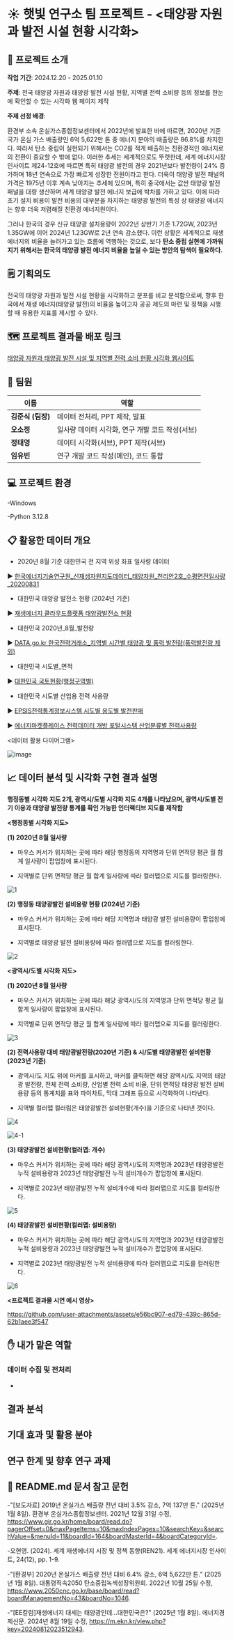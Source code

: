 # :sunny: 햇빛 연구소 팀 프로젝트 - <태양광 자원과 발전 시설 현황 시각화>

## 💭 프로젝트 소개 

**작업 기간**: 2024.12.20 - 2025.01.10

**주제**: 전국 태양광 자원과 태양광 발전 시설 현황, 지역별 전력 소비량 등의 정보를 한눈에 확인할 수 있는 시각화 웹 페이지 제작

**주제 선정 배경**: 

환경부 소속 온실가스종합정보센터에서 2022년에 발표한 바에 따르면, 2020년 기준 국가 온실 가스 배출량인 6억 5,622만 톤 중 에너지 분야의 배출량은 86.8%를 차지한다.
따라서 탄소 중립이 실현되기 위해서는 CO2를 적게 배출하는 친환경적인 에너지로의 전환이 중요할 수 밖에 없다.
이러한 추세는 세계적으로도 뚜렷한데, 세계 에너지시장 인사이트 제24-12호에 따르면 특히 태양광 발전의 경우 2021년보다 발전량이 24% 증가하며 18년 연속으로 가장 빠르게 성장한 전원이라고 한다.
더욱이 태양광 발전 패널의 가격은 1975년 이후 계속 낮아지는 추세에 있으며, 특히 중국에서는 값싼 태양광 발전 패널을 대량 생산하며 세계 태양광 발전 에너지 보급에 박차를 가하고 있다.
이에 따라 초기 설치 비용이 발전 비용의 대부분을 차지하는 태양광 발전의 특성 상 태양광 에너지는 향후 더욱 저렴해질 친환경 에너지원이다.

그러나 한국의 경우 신규 태양광 설치용량이 2022년 상반기 기준 1.72GW, 2023년 1.35GW에 이어 2024년 1.23GW로 2년 연속 감소했다. 이런 상황은 세계적으로 재생 에너지의 비율을 늘려가고 있는 흐름에 역행하는 것으로, 보다 **탄소 중립 실현에 가까워지기 위해서는 한국의 태양광 발전 에너지 비율을 높일 수 있는 방안의 탐색이 필요하다.** 

## 🗒️ 기획의도 
전국의 태양광 자원과 발전 시설 현황을 시각화하고 분포를 비교 분석함으로써, 향후 한국에서 재생 에너지(태양광 발전)의 비율을 높이고자 공공 제도의 마련 및 정책을 시행할 때 유용한 지표를 제시할 수 있다.

## 🗺️ 프로젝트 결과물 배포 링크   
[태양광 자원과 태양광 발전 시설 및 지역별 전력 소비 현황 시각화 웹사이트](https://dowill-hob.github.io/solar_power_map/)

## 👥 팀원
|**이름**|**역할**|
|-----|--------|
|**김준식 (팀장)**| 데이터 전처리, PPT 제작, 발표|
|**오소정**| 일사량 데이터 시각화, 연구 개발 코드 작성(서브)|
|**정태영**| 데이터 시각화(서브), PPT 제작(서브)|
|**임유빈**| 연구 개발 코드 작성(메인), 코드 통합|

## 💻 프로젝트 환경

-Windows

-Python 3.12.8

## 📋 활용한 데이터 개요

- 2020년 8월 기준 대한민국 전 지역 위성 좌표 일사량 데이터

▶ [한국에너지기술연구원_신재생자원지도데이터_태양자원_천리안2호_수평면전일사량_20200831](https://www.data.go.kr/data/15066438/fileData.do)

 - 대한민국 태양광 발전소 현황 (2024년 기준)

▶ [재생에너지 클라우드플랫폼 태양광발전소 현황](https://recloud.energy.or.kr/present/sub3_1_2.do)

- 대한민국 2020년_8월_발전량

▶ [DATA.go.kr 한국전력거래소_지역별 시간별 태양광 및 풍력 발전량(풍력발전량 제외)](https://www.data.go.kr/data/15065269/fileData.do)

- 대한민국 시도별_면적

▶ [대한민국 국토현황(행정구역별)](https://www.index.go.kr/unity/potal/main/EachDtlPageDetail.do?idx_cd=2728)

- 대한민국 시도별 산업용 전력 사용량

▶ [EPSIS전력통계정보시스템 시도별 용도별 발전판매](https://epsis.kpx.or.kr/epsisnew/selectEksaAscAsaChart.do?menuId=060405)

▶ [에너지마켓플레이스 전력데이터 개방 포털시스템 산업분류별 전력사용량](https://bigdata.kepco.co.kr/cmsmain.do?scode=S01&pcode=000167&pstate=L&redirect=Y)


<데이터 활용 다이어그램>

![image](https://github.com/user-attachments/assets/ec9abdbf-a340-470e-899d-5622e3914927)


## 📈  데이터 분석 및 시각화 구현 결과 설명

**행정동별 시각화 지도 2개, 광역시/도별 시각화 지도 4개를 나타냤으며, 
광역시/도별 전기 이용과 태양광 발전량 통계를 확인 가능한 인터랙티브 지도를 제작함** 

**<행정동별 시각화 지도>**

**(1) 2020년 8월 일사량**

- 마우스 커서가 위치하는 곳에 따라 해당 행정동의 지역명과 단위 면적당 평균 월 합계 일사량이 팝업창에 표시된다.

- 지역별로 단위 면적당 평균 월 합계 일사량에 따라 컬러맵으로 지도를 컬러링한다.

![1](https://github.com/user-attachments/assets/152b397b-0d9d-49f3-a3e0-2df957ce6b7d)


**(2) 행정동 태양광발전 설비용량 현황 (2024년 기준)**

- 마우스 커서가 위치하는 곳에 따라 해당 지역명과 태양광 발전 설비용량이 팝업창에 표시된다.

- 지역별로 태양광 발전 설비용량에 따라 컬러맵으로 지도를 컬러링한다.

![2](https://github.com/user-attachments/assets/473aba88-ec8f-49b2-b0c1-e2a37f50c81b)



**<광역시/도별 시각화 지도>**

**(1) 2020년 8월 일사량**

- 마우스 커서가 위치하는 곳에 따라 해당 광역시/도의 지역명과 단위 면적당 평균 월 합계 일사량이 팝업창에 표시된다.

- 지역별로 단위 면적당 평균 월 합계 일사량에 따라 컬러맵으로 지도를 컬러링한다.

![3](https://github.com/user-attachments/assets/6c148358-6f2a-44b2-963b-00837aeb8442)


**(2) 전력사용량 대비 태양광발전량(2020년 기준) & 시/도별 태양광발전 설비현황(2023년 기준)**

- 광역시/도 지도 위에 마커를 표시하고, 마커를 클릭하면 해당 광역시/도 지역의 태양광 발전량, 전체 전력 소비량, 산업별 전력 소비 비율, 단위 면적당 태양광 발전 설비용량 등의 통계치를 표와 파이차트, 막대 그래프 등으로 시각화하여 나타낸다.

- 지역별 컬러맵 컬러림은 태양광발전 설비현황(개수)을 기준으로 나타낸 것이다.

![4](https://github.com/user-attachments/assets/10928206-fa04-4545-9134-99e79a80f31f)

![4-1](https://github.com/user-attachments/assets/0a5c08d1-32b3-40d3-a680-dab1490615ad)

**(3) 태양광발전 설비현황(컬러맵: 개수)**

- 마우스 커서가 위치하는 곳에 따라 해당 광역시/도의 지역명과 2023년 태양광발전 누적 설비용량과 2023년 태양광발전 누적 설비개수가 팝업창에 표시된다.

- 지역별로 2023년 태양광발전 누적 설비개수에 따라 컬러맵으로 지도를 컬러링한다.

![5](https://github.com/user-attachments/assets/94e63be1-2b32-457d-9574-609f74a89bc5)


**(4) 태양광발전 설비현황(컬러맵: 설비용량)**

- 마우스 커서가 위치하는 곳에 따라 해당 광역시/도의 지역명과 2023년 태양광발전 누적 설비용량과 2023년 태양광발전 누적 설비개수가 팝업창에 표시된다.

- 지역별로 2023년 태양광발전 누적 설비용량에 따라 컬러맵으로 지도를 컬러링한다.
  
![6](https://github.com/user-attachments/assets/35f8b429-7fbc-4a28-9e5c-a0d586231422)


**<프로젝트 결과물 시연 예시 영상>**




https://github.com/user-attachments/assets/e56bc907-ed79-439c-865d-62b1aee3f547




## ✋  내가 맡은 역할


### 데이터 수집 및 전처리

- 



## 결과 분석

## 기대 효과 및 활용 분야

## 연구 한계 및 향후 연구 과제

## 📖 README.md 문서 참고 문헌
-"[보도자료] 2019년 온실가스 배출량 전년 대비 3.5% 감소, 7억 137만 톤." (2025년 1월 8일). 환경부 온실가스종합정보센터. 2021년 12월 31일 수정, https://www.gir.go.kr/home/board/read.do?pagerOffset=0&maxPageItems=10&maxIndexPages=10&searchKey=&searchValue=&menuId=11&boardId=164&boardMasterId=4&boardCategoryId=.

-오현영. (2024). 세계 재생에너지 시장 및 정책 동향(REN21). 세계 에너지시장 인사이트, 24(12), pp. 1-9.

-"[환경부] 2020년 온실가스 배출량 전년 대비 6.4% 감소, 6억 5,622만 톤." (2025년 1월 8일). 대통령직속2050 탄소중립녹색성장위원회. 2022년 10월 25일 수정, https://www.2050cnc.go.kr/base/board/read?boardManagementNo=43&boardNo=1046.

-"[EE칼럼]재생에너지 대세는 태양광인데...대한민국은?" (2025년 1월 8일). 에너지경제신문. 2024년 8월 19일 수정, https://m.ekn.kr/view.php?key=20240812023512943.
